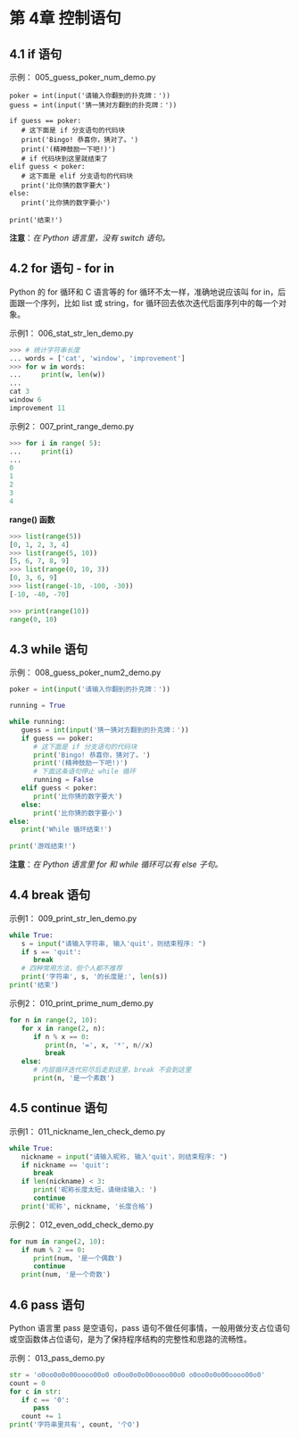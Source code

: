 # 第 4章	 控制语句

## 4.1 if 语句

示例： 005_guess_poker_num_demo.py

```pyton
poker = int(input('请输入你翻到的扑克牌：'))  
guess = int(input('猜一猜对方翻到的扑克牌：'))   

if guess == poker:   
   # 这下面是 if 分支语句的代码块      
   print('Bingo! 恭喜你，猜对了。')      
   print('(精神鼓励一下吧!)')      
   # if 代码块到这里就结束了  
elif guess < poker:      
   # 这下面是 elif 分支语句的代码块      
   print('比你猜的数字要大')  
else:      
   print('比你猜的数字要小')   
   
print('结束!')
```

**注意**：*在 Python 语言里，没有 switch 语句。*

## 4.2 for 语句 - for in

Python 的 for 循环和 C 语言等的 for 循环不太一样，准确地说应该叫 for in，后面跟一个序列，比如 list 或 string，for 循环回去依次迭代后面序列中的每一个对象。

示例1： 006_stat_str_len_demo.py

```python
>>> # 统计字符串长度  
... words = ['cat', 'window', 'improvement']  
>>> for w in words:  
...     print(w, len(w))  
...  
cat 3  
window 6  
improvement 11
```

示例2： 007_print_range_demo.py

```python
>>> for i in range( 5):  
...     print(i)  
...  
0  
1  
2  
3  
4
```

**range() 函数**

```python
>>> list(range(5))  
[0, 1, 2, 3, 4]  
>>> list(range(5, 10))  
[5, 6, 7, 8, 9]  
>>> list(range(0, 10, 3))  
[0, 3, 6, 9]  
>>> list(range(-10, -100, -30))  
[-10, -40, -70] 
  
>>> print(range(10))  
range(0, 10)
```

## 4.3 while 语句

示例： 008_guess_poker_num2_demo.py

```python
poker = int(input('请输入你翻到的扑克牌：'))   

running = True   

while running:  	
   guess = int(input('猜一猜对方翻到的扑克牌：'))  	
   if guess == poker:      		
      # 这下面是 if 分支语句的代码块      	
      print('Bingo! 恭喜你，猜对了。')      		
      print('(精神鼓励一下吧!)')  		
      # 下面这条语句停止 while 循环  		
      running = False 
   elif guess < poker:      		
      print('比你猜的数字要大')  	
   else:      		
      print('比你猜的数字要小')  
else:  	
   print('While 循环结束!')   
      
print('游戏结束!')
```

**注意**：*在 Python 语言里 for 和 while 循环可以有 else 子句。*

## 4.4 break 语句

示例1： 009_print_str_len_demo.py

```python
while True:      
   s = input("请输入字符串, 输入'quit'，则结束程序: ")      
   if s == 'quit':          
      break      
   # 四种常用方法，但个人都不推荐           
   print('字符串', s, '的长度是:', len(s))  
print('结束')
```

示例2： 010_print_prime_num_demo.py

```python
for n in range(2, 10):      
   for x in range(2, n):          
      if n % x == 0:              
         print(n, '=', x, '*', n//x)              
         break      
   else:          
      # 内层循环迭代穷尽后走到这里，break 不会到这里
      print(n, '是一个素数')
```

## 4.5 continue 语句

示例1： 011_nickname_len_check_demo.py

```python
while True:      
   nickname = input("请输入昵称, 输入'quit'，则结束程序: ")
   if nickname == 'quit':          
      break      
   if len(nickname) < 3:          
      print('昵称长度太短，请继续输入: ')          
      continue      
   print('昵称', nickname, '长度合格')
```

示例2： 012_even_odd_check_demo.py

```python
for num in range(2, 10):      
   if num % 2 == 0:          
      print(num, '是一个偶数')          
      continue      
   print(num, '是一个奇数')
```

## 4.6 pass 语句

Python 语言里 pass 是空语句，pass 语句不做任何事情，一般用做分支占位语句或空函数体占位语句，是为了保持程序结构的完整性和思路的流畅性。

示例： 013_pass_demo.py

```python
str = 'o0oo0o0o00oooo00o0 o0oo0o0o00oooo00o0 o0oo0o0o00oooo00o0'  
count = 0  
for c in str:      
   if c == '0':          
      pass      
   count += 1   
print('字符串里共有', count, '个O')
```

